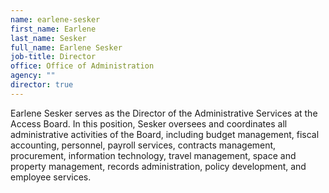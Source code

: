 ```yaml
---
name: earlene-sesker
first_name: Earlene
last_name: Sesker
full_name: Earlene Sesker
job-title: Director
office: Office of Administration
agency: ""
director: true
---
```

Earlene Sesker serves as the Director of the Administrative Services at the Access Board. In this position, Sesker oversees and coordinates all administrative activities of the Board, including budget management, fiscal accounting, personnel, payroll services, contracts management, procurement, information technology, travel management, space and property management, records administration, policy development, and employee services.
